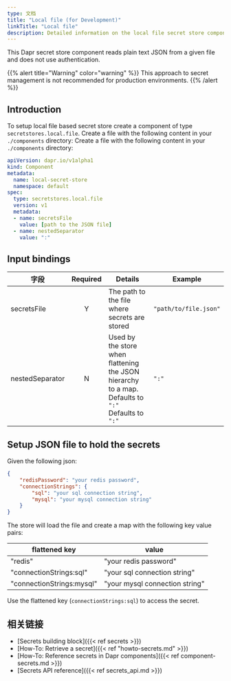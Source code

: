 ```yaml
---
type: 文档
title: "Local file (for Development)"
linkTitle: "Local file"
description: Detailed information on the local file secret store component
---
```


This Dapr secret store component reads plain text JSON from a given file and does not use authentication.

{{% alert title="Warning" color="warning" %}}
This approach to secret management is not recommended for production environments.
{{% /alert %}}

## Introduction

To setup local file based secret store create a component of type `secretstores.local.file`. Create a file with the following content in your `./components` directory: Create a file with the following content in your `./components` directory:

```yaml
apiVersion: dapr.io/v1alpha1
kind: Component
metadata:
  name: local-secret-store
  namespace: default
spec:
  type: secretstores.local.file
  version: v1
  metadata:
  - name: secretsFile
    value: [path to the JSON file]
  - name: nestedSeparator
    value: ":"
```

## Input bindings

| 字段              | Required | Details                                                                                            | Example               |
| --------------- |:--------:| -------------------------------------------------------------------------------------------------- | --------------------- |
| secretsFile     |    Y     | The path to the file where secrets are stored                                                      | `"path/to/file.json"` |
| nestedSeparator |    N     | Used by the store when flattening the JSON hierarchy to a map. Defaults to `":"` Defaults to `":"` | `":"`                 |

## Setup JSON file to hold the secrets

Given the following json:

```json
{
    "redisPassword": "your redis password",
    "connectionStrings": {
        "sql": "your sql connection string",
        "mysql": "your mysql connection string"
    }
}
```

The store will load the file and create a map with the following key value pairs:

| flattened key             | value                          |
| ------------------------- | ------------------------------ |
| "redis"                   | "your redis password"          |
| "connectionStrings:sql"   | "your sql connection string"   |
| "connectionStrings:mysql" | "your mysql connection string" |

Use the flattened key (`connectionStrings:sql`) to access the secret.

## 相关链接
- [Secrets building block]({{< ref secrets >}})
- [How-To: Retrieve a secret]({{< ref "howto-secrets.md" >}})
- [How-To: Reference secrets in Dapr components]({{< ref component-secrets.md >}})
- [Secrets API reference]({{< ref secrets_api.md >}})
